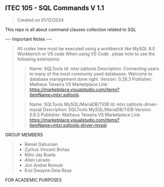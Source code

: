 ##  ITEC 105 - SQL Commands V 1.1
> Created on 01/12/2024

This repo is all about command clauses collection related to SQL 

--- Important Notes ---
> All codes here must be executed using a workbenck like MySQL 8.0 Workbench or VS code
> When using VS Code , pleae note to use the following extensions: 
> 
> > Name: SQLTools
> > Id: mtxr.sqltools
> > Description: Connecting users to many of the most commonly used databases. Welcome to database management done right.
> > Version: 0.28.3
> > Publisher: Matheus Teixeira
> > VS Marketplace Link: https://marketplace.visualstudio.com/items?itemName=mtxr.sqltools
>
> > Name: SQLTools MySQL/MariaDB/TiDB
> > Id: mtxr.sqltools-driver-mysql
> > Description: SQLTools MySQL/MariaDB/TiDB
> > Version: 0.6.3
> > Publisher: Matheus Teixeira
> > VS Marketplace Link: https://marketplace.visualstudio.com/items?itemName=mtxr.sqltools-driver-mysql
> >

GROUP MEMBERS
> - Reniel Gahuman
> - Zyrhus Vincent Briñas
> - Niño Jay Bueta
> - Allen Lerado
> - Jon Andrei Romulo
> - Erol Dwayne Dela Rosa

FOR ACADEMIC PURPOSES

